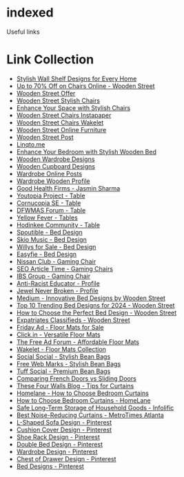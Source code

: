 # indexed
Useful links
<!DOCTYPE html>
<html lang="en">
<head>
    <meta charset="UTF-8">
    <meta name="viewport" content="width=device-width, initial-scale=1.0">
    <title>Link Collection</title>
</head>
<body>
    <h1>Link Collection</h1>
    <ul>
        <li><a href="https://www.behance.net/gallery/207042011/Stylish-Wall-Shelf-Designs-for-Every-Home" target="_blank">Stylish Wall Shelf Designs for Every Home</a></li>
        <li><a href="https://freewebmarks.com/story/upto-70-off-on-chairs-online-buy-chair-for-home-wooden-street" target="_blank">Up to 70% Off on Chairs Online - Wooden Street</a></li>
        <li><a href="https://tr.ee/kXH44ZmwST" target="_blank">Wooden Street Offer</a></li>
        <li><a href="https://www.plurk.com/p/3g955zy4nc" target="_blank">Wooden Street Stylish Chairs</a></li>
        <li><a href="https://flipboard.com/@jasminsharma/enhance-your-space-with-stylish-chairs-for-home-from-wooden-street-92qvll4fy" target="_blank">Enhance Your Space with Stylish Chairs</a></li>
        <li><a href="https://www.instapaper.com/read/1706571221" target="_blank">Wooden Street Chairs Instapaper</a></li>
        <li><a href="https://wakelet.com/wake/0tEIpjLgGVp24EukTR8HW" target="_blank">Wooden Street Chairs Wakelet</a></li>
        <li><a href="https://start.me/p/bpy0kr/wooden-street-buy-online-furniture" target="_blank">Wooden Street Online Furniture</a></li>
        <li><a href="https://bloby.mn.co/posts/66174523" target="_blank">Wooden Street Post</a></li>
        <li><a href="https://www.linqto.me/AdministrationUser/LinkDetails?command=insert" target="_blank">Linqto.me</a></li>
        <li><a href="https://socialmediainuk.com/story18672078/enhance-your-bedroom-with-a-stylish-wooden-bed" target="_blank">Enhance Your Bedroom with Stylish Wooden Bed</a></li>
        <li><a href="https://heyjinni.com/woodenwardrobe" target="_blank">Wooden Wardrobe Designs</a></li>
        <li><a href="https://www.pixaocean.com/author/woodencupboard/" target="_blank">Wooden Cupboard Designs</a></li>
        <li><a href="https://edtechreader.com/profile/wardrobeonline/?profiletab=posts" target="_blank">Wardrobe Online Posts</a></li>
        <li><a href="https://forum.retipster.com/u/wardrobewooden/preferences/profile" target="_blank">Wardrobe Wooden Profile</a></li>
        <li><a href="https://goodhealthfirms.com/author/jasminsharma/" target="_blank">Good Health Firms - Jasmin Sharma</a></li>
        <li><a href="https://youtopiaproject.com/author/table/" target="_blank">Youtopia Project - Table</a></li>
        <li><a href="https://cornucopia.se/author/table/" target="_blank">Cornucopia SE - Table</a></li>
        <li><a href="https://forum.dfwmas.org/index.php?members/table.108098/#about" target="_blank">DFWMAS Forum - Table</a></li>
        <li><a href="https://yellowfever.co.nz/users/tables" target="_blank">Yellow Fever - Tables</a></li>
        <li><a href="https://community.hodinkee.com/members/table" target="_blank">Hodinkee Community - Table</a></li>
        <li><a href="https://spoutible.com/beddesign" target="_blank">Spoutible - Bed Design</a></li>
        <li><a href="https://skiomusic.com/bed-design" target="_blank">Skio Music - Bed Design</a></li>
        <li><a href="https://willysforsale.com/profile/profilepress-user-profile%20id=%E2%80%9D1%E2%80%B3/" target="_blank">Willys for Sale - Bed Design</a></li>
        <li><a href="https://www.easyfie.com/beddesign" target="_blank">Easyfie - Bed Design</a></li>
        <li><a href="https://www.nissanclub.com/members/gamingchair.438453/" target="_blank">Nissan Club - Gaming Chair</a></li>
        <li><a href="https://seoarticletime.com/author/gaming-chairs-40612/" target="_blank">SEO Article Time - Gaming Chairs</a></li>
        <li><a href="https://www.ibsgroup.org/members/gamingchair.260937/" target="_blank">IBS Group - Gaming Chair</a></li>
        <li><a href="https://www.theantiracisteducator.com/profile/154398ac-87c3-4df9-9cb8-67e2727de399/profile" target="_blank">Anti-Racist Educator - Profile</a></li>
        <li><a href="https://www.jewelneverbroken.com/members/27881380" target="_blank">Jewel Never Broken - Profile</a></li>
        <li><a href="https://woodenstreetmkt.medium.com/transform-your-bedroom-innovative-bed-designs-by-wooden-street-ceeace881074" target="_blank">Medium - Innovative Bed Designs by Wooden Street</a></li>
        <li><a href="https://patience-jam.unicornplatform.page/blog/top-10-trending-bed-designs-for-2024-from-wooden-street/" target="_blank">Top 10 Trending Bed Designs for 2024 - Wooden Street</a></li>
        <li><a href="https://www.timessquarereporter.com/others/how-to-choose-the-perfect-bed-design-for-your-space-with-wooden-street" target="_blank">How to Choose the Perfect Bed Design - Wooden Street</a></li>
        <li><a href="https://www.expatriates.com/cls/57133360.html" target="_blank">Expatriates Classifieds - Wooden Street</a></li>
        <li><a href="https://www.friday-ad.co.uk/high-quality-floor-mats-for-sale-great-prices-st-columb/living-room/32392473" target="_blank">Friday Ad - Floor Mats for Sale</a></li>
        <li><a href="https://www.click.in/bangalore/versatile-floor-mats-perfect-for-any-room-c53-v55847827" target="_blank">Click.in - Versatile Floor Mats</a></li>
        <li><a href="https://www.thefreeadforum.com/postclassifieds/for-sale/home-furniture-garden/classifieds_for_free/affordable-floor-mats-quality-you-can-trust_i5628905/classifieds-for-free/bangalore" target="_blank">The Free Ad Forum - Affordable Floor Mats</a></li>
        <li><a href="https://wakelet.com/wake/umTTL0wSaDbAnawtycVjc" target="_blank">Wakelet - Floor Mats Collection</a></li>
        <li><a href="https://socialsocial.social/pin/stylish-and-cozy-bean-bags-by-wooden-street/" target="_blank">Social Social - Stylish Bean Bags</a></li>
        <li><a href="https://freewebmarks.com/story/stylish-and-cozy-bean-bags-by-wooden-street" target="_blank">Free Web Marks - Stylish Bean Bags</a></li>
        <li><a href="https://tuffsocial.com/article/149821/36749/wooden-street-s-premium-bean-bags-for-ultimate-relaxation" target="_blank">Tuff Social - Premium Bean Bags</a></li>
        <li><a href="https://knowledgereason.com/pros-and-cons-comparing-french-doors-vs-sliding-doors/#comment-30618" target="_blank">Comparing French Doors vs Sliding Doors</a></li>
        <li><a href="https://thesefourwallsblog.com/tips-for-choosing-and-hanging-curtains/#comment-106718" target="_blank">These Four Walls Blog - Tips for Curtains</a></li>
        <li><a href="https://www.homelane.com/blog/how-to-choose-bedroom-curtains/?unapproved=8859&moderation-hash=83067c64fe89e7ce7cb043249c126b3a#comment-8859" target="_blank">Homelane - How to Choose Bedroom Curtains</a></li>
          <li><a href="https://www.homelane.com/blog/how-to-choose-bedroom-curtains/?unapproved=8859&moderation-hash=83067c64fe89e7ce7cb043249c126b3a#comment-8859" target="_blank">How to Choose Bedroom Curtains - HomeLane</a></li>
        <li><a href="https://infolific.com/leisure/safe-long-term-storage-of-household-goods/#comment-950005" target="_blank">Safe Long-Term Storage of Household Goods - Infolific</a></li>
        <li><a href="https://metrotimesatlanta.com/the-4-best-noise-reducing-curtains-of-2022/#comment-16368" target="_blank">Best Noise-Reducing Curtains - MetroTimes Atlanta</a></li>
        <li><a href="https://in.pinterest.com/homeinsidedesign/l-shaped-sofa-design/" target="_blank">L-Shaped Sofa Design - Pinterest</a></li>
        <li><a href="https://in.pinterest.com/homeinsidedesign/cushion-cover-design/" target="_blank">Cushion Cover Design - Pinterest</a></li>
        <li><a href="https://in.pinterest.com/homeinsidedesign/shoe-rack-design/" target="_blank">Shoe Rack Design - Pinterest</a></li>
        <li><a href="https://in.pinterest.com/homeinsidedesign/double-bed-design/" target="_blank">Double Bed Design - Pinterest</a></li>
        <li><a href="https://in.pinterest.com/homeinsidedesign/wardrobe-design/" target="_blank">Wardrobe Design - Pinterest</a></li>
        <li><a href="https://in.pinterest.com/homeinsidedesign/chest-of-drawer-design/" target="_blank">Chest of Drawer Design - Pinterest</a></li>
        <li><a href="https://in.pinterest.com/homeinsidedesign/bed-designs/" target="_blank">Bed Designs - Pinterest</a></li>
    </ul>
</body>
</html>
